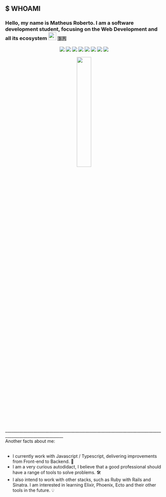 ## $ WHOAMI
### Hello, my name is Matheus Roberto. I am a software development student, focusing on the Web Development and all its ecosystem  <img src="https://camo.githubusercontent.com/e8e7b06ecf583bc040eb60e44eb5b8e0ecc5421320a92929ce21522dbc34c891/68747470733a2f2f6d656469612e67697068792e636f6d2f6d656469612f6876524a434c467a6361737252346961377a2f67697068792e676966" alt="emoji" width="25" /> 🇧🇷

<p align="center">
<img src="https://img.shields.io/badge/javascript-%23323330.svg?style=for-the-badge&logo=javascript&logoColor=%23F7DF1E" />
<img src="https://img.shields.io/badge/react-%2320232a.svg?style=for-the-badge&logo=react&logoColor=%2361DAFB" />
<img src="https://img.shields.io/badge/node.js-6DA55F?style=for-the-badge&logo=node.js&logoColor=white" />
<img src="https://img.shields.io/badge/nestjs-%23E0234E.svg?style=for-the-badge&logo=nestjs&logoColor=white" />
<img src="https://img.shields.io/badge/express.js-%23404d59.svg?style=for-the-badge&logo=express&logoColor=%2361DAFB" />
<img src="https://img.shields.io/badge/postgres-%23316192.svg?style=for-the-badge&logo=postgresql&logoColor=white" />
<img src="https://img.shields.io/badge/redis-%23DD0031.svg?style=for-the-badge&logo=redis&logoColor=white" />
<img src="https://img.shields.io/badge/docker-%230db7ed.svg?style=for-the-badge&logo=docker&logoColor=white" />
</p>
<p align="center">
<img src="https://user-images.githubusercontent.com/68331373/243102059-79749ba5-d886-49e2-8ddc-72e130433b2c.gif" width="30%" />
</p>
<dl>
___________________________________________________________________________________________________________

<dt> Another facts about me: </dt></br>

* I currently work with Javascript / Typescript, delivering improvements from Front-end to Backend. 🔄
*  I am a very curious autodidact, I believe that a good professional should have a range of tools to solve problems.  🛠
*  I also intend to work with other stacks, such as Ruby with Rails and Sinatra. I am interested in learning Elixir, Phoenix, Ecto and their other tools in the future.  💡

</dl>

